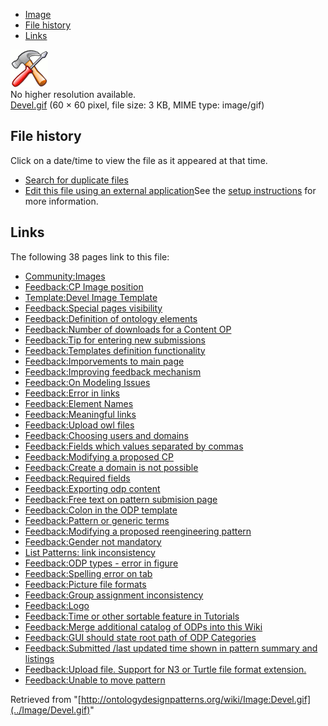 * [Image](../Image/Devel.gif#file)
* [File history](../Image/Devel.gif#filehistory)
* [Links](../Image/Devel.gif#filelinks)

[![Image:Devel.gif](../images/1/13/Devel.gif)](../images/1/13/Devel.gif)  
No higher resolution available.  
[Devel.gif](../images/1/13/Devel.gif)‎ (60 × 60 pixel, file size: 3 KB, MIME type: image/gif)

## File history

Click on a date/time to view the file as it appeared at that time.



  
* [Search for duplicate files](http://ontologydesignpatterns.org/wiki/Special:FileDuplicateSearch/Devel.gif "Special:FileDuplicateSearch/Devel.gif")
* [Edit this file using an external application](http://ontologydesignpatterns.org/wiki/index.php?title=Image:Devel.gif&action=edit&externaledit=true&mode=file "Image:Devel.gif")See the [setup instructions](http://www.mediawiki.org/wiki/Manual:External_editors "http://www.mediawiki.org/wiki/Manual:External_editors") for more information.

## Links



The following 38 pages link to this file:


* [Community:Images](../Community/Images "Community:Images")
* [Feedback:CP Image position](../Feedback/CP_Image_position "Feedback:CP Image position")
* [Template:Devel Image Template](../Template/Devel_Image_Template "Template:Devel Image Template")
* [Feedback:Special pages visibility](http://ontologydesignpatterns.org/wiki/Feedback:Special_pages_visibility "Feedback:Special pages visibility")
* [Feedback:Definition of ontology elements](../Feedback/Definition_of_ontology_elements "Feedback:Definition of ontology elements")
* [Feedback:Number of downloads for a Content OP](../Feedback/Number_of_downloads_for_a_Content_OP "Feedback:Number of downloads for a Content OP")
* [Feedback:Tip for entering new submissions](../Feedback/Tip_for_entering_new_submissions "Feedback:Tip for entering new submissions")
* [Feedback:Templates definition functionality](../Feedback/Templates_definition_functionality "Feedback:Templates definition functionality")
* [Feedback:Imporvements to main page](../Feedback/Imporvements_to_main_page "Feedback:Imporvements to main page")
* [Feedback:Improving feedback mechanism](../Feedback/Improving_feedback_mechanism "Feedback:Improving feedback mechanism")
* [Feedback:On Modeling Issues](../Feedback/On_Modeling_Issues "Feedback:On Modeling Issues")
* [Feedback:Error in links](../Feedback/Error_in_links "Feedback:Error in links")
* [Feedback:Element Names](../Feedback/Element_Names "Feedback:Element Names")
* [Feedback:Meaningful links](../Feedback/Meaningful_links "Feedback:Meaningful links")
* [Feedback:Upload owl files](../Feedback/Upload_owl_files "Feedback:Upload owl files")
* [Feedback:Choosing users and domains](../Feedback/Choosing_users_and_domains "Feedback:Choosing users and domains")
* [Feedback:Fields which values separated by commas](../Feedback/Fields_which_values_separated_by_commas "Feedback:Fields which values separated by commas")
* [Feedback:Modifying a proposed CP](../Feedback/Modifying_a_proposed_CP "Feedback:Modifying a proposed CP")
* [Feedback:Create a domain is not possible](../Feedback/Create_a_domain_is_not_possible "Feedback:Create a domain is not possible")
* [Feedback:Required fields](../Feedback/Required_fields "Feedback:Required fields")
* [Feedback:Exporting odp content](../Feedback/Exporting_odp_content "Feedback:Exporting odp content")
* [Feedback:Free text on pattern submision page](../Feedback/Free_text_on_pattern_submision_page "Feedback:Free text on pattern submision page")
* [Feedback:Colon in the ODP template](../Feedback/Colon_in_the_ODP_template "Feedback:Colon in the ODP template")
* [Feedback:Pattern or generic terms](../Feedback/Pattern_or_generic_terms "Feedback:Pattern or generic terms")
* [Feedback:Modifying a proposed reengineering pattern](../Feedback/Modifying_a_proposed_reengineering_pattern "Feedback:Modifying a proposed reengineering pattern")
* [Feedback:Gender not mandatory](../Feedback/Gender_not_mandatory "Feedback:Gender not mandatory")
* [List Patterns: link inconsistency](../List_Patterns/_link_inconsistency "List Patterns: link inconsistency")
* [Feedback:ODP types - error in figure](../Feedback/ODP_types_-_error_in_figure "Feedback:ODP types - error in figure")
* [Feedback:Spelling error on tab](../Feedback/Spelling_error_on_tab "Feedback:Spelling error on tab")
* [Feedback:Picture file formats](../Feedback/Picture_file_formats "Feedback:Picture file formats")
* [Feedback:Group assignment inconsistency](../Feedback/Group_assignment_inconsistency "Feedback:Group assignment inconsistency")
* [Feedback:Logo](../Feedback/Logo "Feedback:Logo")
* [Feedback:Time or other sortable feature in Tutorials](../Feedback/Time_or_other_sortable_feature_in_Tutorials "Feedback:Time or other sortable feature in Tutorials")
* [Feedback:Merge additional catalog of ODPs into this Wiki](../Feedback/Merge_additional_catalog_of_ODPs_into_this_Wiki "Feedback:Merge additional catalog of ODPs into this Wiki")
* [Feedback:GUI should state root path of ODP Categories](../Feedback/GUI_should_state_root_path_of_ODP_Categories "Feedback:GUI should state root path of ODP Categories")
* [Feedback:Submitted /last updated time shown in pattern summary and listings](../Feedback/Submitted_/last_updated_time_shown_in_pattern_summary_and_listings "Feedback:Submitted /last updated time shown in pattern summary and listings")
* [Feedback:Upload file. Support for N3 or Turtle file format extension.](../Feedback/Upload_file._Support_for_N3_or_Turtle_file_format_extension. "Feedback:Upload file. Support for N3 or Turtle file format extension.")
* [Feedback:Unable to move pattern](../Feedback/Unable_to_move_pattern "Feedback:Unable to move pattern")


Retrieved from "[http://ontologydesignpatterns.org/wiki/Image:Devel.gif](../Image/Devel.gif)"